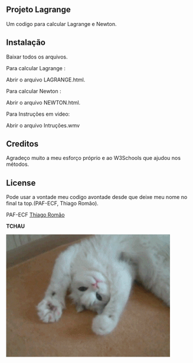 ## Projeto Lagrange
Um codigo para calcular Lagrange e Newton.

## Instalação
Baixar todos os arquivos.

Para calcular Lagrange :

Abrir o arquivo LAGRANGE.html.

Para calcular Newton :

Abrir o arquivo NEWTON.html.

Para Instruções em video:

Abrir o arquivo Intruções.wmv

## Creditos
Agradeço muito a meu esforço próprio e ao W3Schools que ajudou nos métodos. 

## License
Pode usar a vontade meu codigo avontade desde que deixe meu nome no final ta top.(PAF-ECF, Thiago Romão).

PAF-ECF [Thiago Romão]()

**TCHAU**

![](cat.gif)